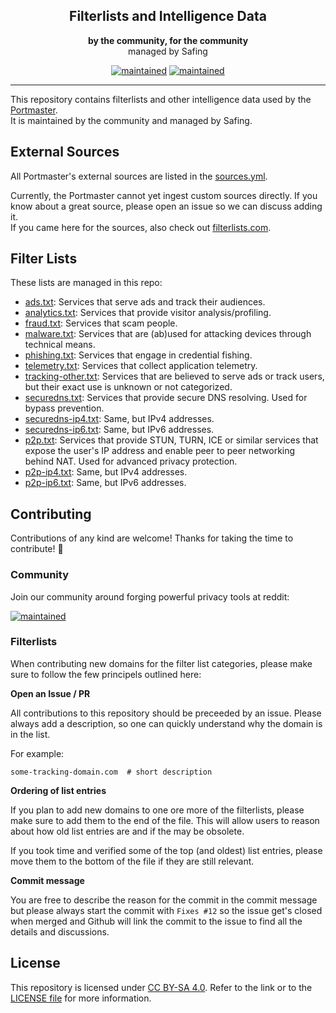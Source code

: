 <div align="center">
    <h2>Filterlists and Intelligence Data</h2>
    <p align="center">
        <strong>by the community, for the community</strong><br />
        managed by Safing
    </p>
</div>

<div align="center">

[![maintained](https://img.shields.io/maintenance/yes/2020?label=maintained&style=flat-square)](https://github.com/safing/intel-data/commits/master)
[![maintained](https://img.shields.io/reddit/subreddit-subscribers/safing?style=flat-square&color=blue)](https://www.reddit.com/r/safing)

</div>
<hr>

This repository contains filterlists and other intelligence data used by the [Portmaster](https://github.com/safing/portmaster).  
It is maintained by the community and managed by Safing.

## External Sources

All Portmaster's external sources are listed in the [sources.yml](./lists/sources.yml).

Currently, the Portmaster cannot yet ingest custom sources directly. If you know about a great source, please open an issue so we can discuss adding it.  
If you came here for the sources, also check out [filterlists.com](https://filterlists.com).

## Filter Lists

These lists are managed in this repo:

- [ads.txt](./lists/ads.txt): Services that serve ads and track their audiences.
- [analytics.txt](./lists/analytics.txt): Services that provide visitor analysis/profiling.
- [fraud.txt](./lists/fraud.txt): Services that scam people.
- [malware.txt](./lists/malware.txt): Services that are (ab)used for attacking devices through technical means.
- [phishing.txt](./lists/phishing.txt): Services that engage in credential fishing.
- [telemetry.txt](./lists/telemetry.txt): Services that collect application telemetry.
- [tracking-other.txt](./lists/tracking-other.txt): Services that are believed to serve ads or track users, but their exact use is unknown or not categorized.
- [securedns.txt](./lists/securedns.txt): Services that provide secure DNS resolving. Used for bypass prevention.
- [securedns-ip4.txt](./lists/securedns-ip4.txt): Same, but IPv4 addresses.
- [securedns-ip6.txt](./lists/securedns-ip6.txt): Same, but IPv6 addresses.
- [p2p.txt](./lists/p2p.txt): Services that provide STUN, TURN, ICE or similar services that expose the user's IP address and enable peer to peer networking behind NAT. Used for advanced privacy protection.
- [p2p-ip4.txt](./lists/p2p-ip4.txt): Same, but IPv4 addresses.
- [p2p-ip6.txt](./lists/p2p-ip6.txt): Same, but IPv6 addresses.

## Contributing

Contributions of any kind are welcome! Thanks for taking the time to contribute! :tada:

### Community

Join our community around forging powerful privacy tools at reddit:

[![maintained](https://img.shields.io/reddit/subreddit-subscribers/safing?style=flat-square&color=blue)](https://www.reddit.com/r/safing)


### Filterlists

When contributing new domains for the filter list categories, please make sure to follow the few principels outlined here:

**Open an Issue / PR**

All contributions to this repository should be preceeded by an issue. Please always add a description, so one can quickly understand why the domain is in the list.

For example:
```
some-tracking-domain.com  # short description
```

**Ordering of list entries**

If you plan to add new domains to one ore more of the filterlists, please make sure to add them to the end of the file. This will allow users to reason about how old list entries are and if the may be obsolete.

If you took time and verified some of the top (and oldest) list entries, please move them to the bottom of the file if they are still relevant.

**Commit message**

You are free to describe the reason for the commit in the commit message but please always start the commit with `Fixes #12` so the issue get's closed when merged and Github will link the commit to the issue to find all the details and discussions.

## License

This repository is licensed under [CC BY-SA 4.0](https://creativecommons.org/licenses/by-sa/4.0/). Refer to the link or to the [LICENSE file](.LICENSE) for more information.
